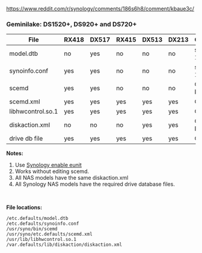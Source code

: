 https://www.reddit.com/r/synology/comments/186s6h8/comment/kbaue3c/

### Geminilake: DS1520+, DS920+ and DS720+

| File              | RX418 | DX517 | RX415 | DX513 | DX213 | Comment    |
|-------------------|-------|-------|-------|-------|-------|------------|
| model.dtb         | no    | yes   | no    | no    | no    | see Note 1 |
| synoinfo.conf     | yes   | yes   | no    | no    | no    | see Note 1 |
| scemd             | yes   | yes   | no    | no    | no    | OK see Note 2 |
| scemd.xml         | yes   | yes   | yes   | yes   | yes   | OK         |
| libhwcontrol.so.1 | yes   | yes   | yes   | yes   | yes   | OK         |
| diskaction.xml    | no    | no    | no    | yes   | yes   | OK see Note 3 |
| drive db file     | yes   | yes   | yes   | yes   | yes   | OK         |

**Notes:**
1. Use [Synology enable eunit](https://github.com/007revad/Synology_enable_eunit)
2. Works without editing scemd.
3. All NAS models have the same diskaction.xml
4. All Synology NAS models have the required drive database files.

<br>

**File locations:**

```
/etc.defaults/model.dtb
/etc.defaults/synoinfo.conf
/usr/syno/bin/scemd
/usr/syno/etc.defaults/scemd.xml
/usr/lib/libhwcontrol.so.1
/var.defaults/lib/diskaction/diskaction.xml
```

<br>
